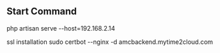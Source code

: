 Start Command
-------------
php artisan serve --host=192.168.2.14

ssl installation
sudo certbot --nginx -d amcbackend.mytime2cloud.com